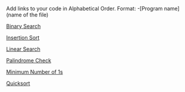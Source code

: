 Add links to your code in Alphabetical Order.
Format: -[Program name](name of the file)

[Binary Search](binary_search.js)

[Insertion Sort](insertion_sort.js)

[Linear Search](linear_search.js)

[Palindrome Check](Check_Palindrome.js)

[Minimum Number of 1s](./min_number_of_1.js)

[Quicksort](quicksort.js)
